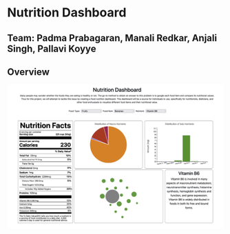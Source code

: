 # Nutrition Dashboard
## Team: Padma Prabagaran, Manali Redkar, Anjali Singh, Pallavi Koyye

## Overview
![Completed D3 Linking](images/one.png)
